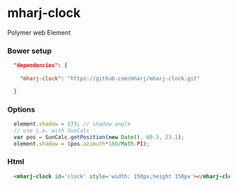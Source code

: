 # mharj-clock
Polymer web Element

### Bower setup
```json
  "dependencies": {
    
    "mharj-clock": "https://github.com/mharj/mharj-clock.git"

  }
```
### Options
```javascript
  element.shadow = 173; // shadow angle
  // use i.e. with SunCalc
  var pos = SunCalc.getPosition(new Date(), 60.3, 23.1);
  element.shadow = (pos.azimuth*180/Math.PI);
```
### Html
```html
  <mharj-clock id='clock' style='width: 150px;height 150px'></mharj-clock>
```

